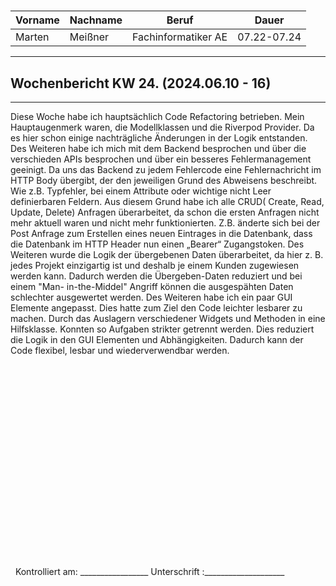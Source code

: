 #

| Vorname | Nachname | Beruf | Dauer |
|---|---|---|---|
|Marten| Meißner|Fachinformatiker AE|07.22-07.24|
---

## Wochenbericht KW 24.  (2024.06.10 - 16)

---

Diese Woche habe ich hauptsächlich Code Refactoring betrieben.
Mein Hauptaugenmerk waren, die Modellklassen und die Riverpod Provider. Da es hier schon einige nachträgliche Änderungen in der Logik entstanden.
Des Weiteren habe ich mich mit dem Backend besprochen und über die verschieden APIs besprochen und über ein besseres Fehlermanagement geeinigt. Da uns das Backend zu jedem Fehlercode eine Fehlernachricht im HTTP Body übergibt, der den jeweiligen Grund des Abweisens beschreibt. Wie z.B. Typfehler, bei einem Attribute oder wichtige nicht Leer definierbaren Feldern.
Aus diesem Grund habe ich alle CRUD( Create, Read, Update, Delete) Anfragen überarbeitet, da schon die ersten Anfragen nicht mehr aktuell waren und nicht mehr funktionierten. Z.B. änderte sich bei der Post Anfrage zum Erstellen eines neuen Eintrages in die Datenbank, dass die Datenbank im HTTP Header nun einen „Bearer“ Zugangstoken.
Des Weiteren wurde die Logik der übergebenen Daten überarbeitet, da hier z. B. jedes Projekt einzigartig ist und deshalb je einem Kunden zugewiesen werden kann. Dadurch werden die Übergeben-Daten reduziert und bei einem "Man- in-the-Middel" Angriff können die ausgespähten Daten schlechter ausgewertet werden.
Des Weiteren habe ich ein paar GUI Elemente angepasst. Dies hatte zum Ziel den Code leichter lesbarer zu machen. Durch das Auslagern verschiedener Widgets und Methoden in eine Hilfsklasse. Konnten so Aufgaben strikter getrennt werden. Dies reduziert die Logik in den GUI Elementen und Abhängigkeiten.
Dadurch kann der Code flexibel, lesbar und wiederverwendbar werden.

&nbsp;
\
\
\
\
\
\
\
\
\
\
\
\
\
\
\
\
\
\
\
&nbsp;
Kontrolliert am: _________________ Unterschrift  :____________________
